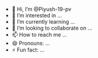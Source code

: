 - 👋 Hi, I’m @Piyush-19-pv
- 👀 I’m interested in ...
- 🌱 I’m currently learning ...
- 💞️ I’m looking to collaborate on ...
- 📫 How to reach me ...
- 😄 Pronouns: ...
- ⚡ Fun fact: ...

<!---
Piyush-19-pv/Piyush-19-pv is a ✨ special ✨ repository because its `README.md` (this file) appears on your GitHub profile.
You can click the Preview link to take a look at your changes.
--->
